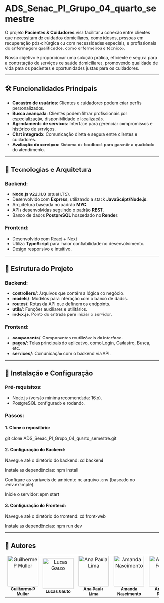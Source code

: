 # ADS_Senac_PI_Grupo_04_quarto_semestre

O projeto **Pacientes & Cuidadores** visa facilitar a conexão entre clientes que necessitam de cuidados domiciliares, como idosos, pessoas em recuperação pós-cirúrgica ou com necessidades especiais, e profissionais de enfermagem qualificados, como enfermeiros e técnicos. 

Nosso objetivo é proporcionar uma solução prática, eficiente e segura para a contratação de serviços de saúde domiciliares, promovendo qualidade de vida para os pacientes e oportunidades justas para os cuidadores.

---

## 🛠️ Funcionalidades Principais

- **Cadastro de usuários**: Clientes e cuidadores podem criar perfis personalizados.
- **Busca avançada**: Clientes podem filtrar profissionais por especialização, disponibilidade e localização.
- **Agendamento de serviços**: Interface para gerenciar compromissos e histórico de serviços.
- **Chat integrado**: Comunicação direta e segura entre clientes e cuidadores.
- **Avaliação de serviços**: Sistema de feedback para garantir a qualidade do atendimento.

---

## 🔧 Tecnologias e Arquitetura

### Backend:
- **Node.js v22.11.0** (atual LTS).
- Desenvolvido com **Express**, utilizando a stack **JavaScript/Node.js**.
- Arquitetura baseada no padrão **MVC**.
- APIs desenvolvidas seguindo o padrão **REST**.
- Banco de dados **PostgreSQL** hospedado no **Render**.

### Frontend:
- Desenvolvido com React + Next
- Utiliza **TypeScript** para maior confiabilidade no desenvolvimento.
- Design responsivo e intuitivo.

---

## 📂 Estrutura do Projeto

### Backend:
- **controllers/**: Arquivos que contêm a lógica do negócio.
- **models/**: Modelos para interação com o banco de dados.
- **routes/**: Rotas da API que definem os endpoints.
- **utils/**: Funções auxiliares e utilitários.
- **index.js**: Ponto de entrada para iniciar o servidor.

### Frontend:
- **components/**: Componentes reutilizáveis da interface.
- **pages/**: Telas principais do aplicativo, como Login, Cadastro, Busca, etc.
- **services/**: Comunicação com o backend via API.

---

## 🚀 Instalação e Configuração

### Pré-requisitos:
- Node.js (versão mínima recomendada: 16.x).
- PostgreSQL configurado e rodando.

### Passos:

#### 1. Clone o repositório:
git clone ADS_Senac_PI_Grupo_04_quarto_semestre.git

#### 2. Configuração do Backend:
Navegue até o diretório do backend:
cd backend

Instale as dependências:
npm install

Configure as variáveis de ambiente no arquivo .env (baseado no .env.example).

Inicie o servidor:
npm start

#### 3. Configuração do Frontend:
Navegue até o diretório do frontend:
cd front-web

Instale as dependências:
npm run dev 


---

## 🤝 Autores


<table>
  <tr>
    <td align="center">
      <a href="#" title="Guilherme P Muller">
        <img src="https://avatars.githubusercontent.com/u/14915623?v=4" width="100" height="100" alt="Guilherme P Muller"/>
        <br>
        <sub><b>Guilherme P Muller</b></sub>
      </a>
    </td>
    <td align="center">
      <a href="#" title="Lucas Gauto">
        <img src="https://avatars.githubusercontent.com/u/131922918?v=4" width="100" height="100" alt="Lucas Gauto"/>
        <br>
        <sub><b>Lucas Gauto</b></sub>
      </a>
    </td>
    <td align="center">
      <a href="#" title="Ana Paula Lima">
        <img src="https://avatars.githubusercontent.com/u/106444181?v=4" width="100" height="100" alt="Ana Paula Lima"/>
        <br>
        <sub><b>Ana Paula Lima</b></sub>
      </a>
    </td>
    <td align="center">
      <a href="#" title="Amanda Nascimento">
        <img src="https://avatars.githubusercontent.com/u/104909894?v=4" width="100" height="100" alt="Amanda Nascimento"/>
        <br>
        <sub><b>Amanda Nascimento</b></sub>
      </a>
    </td>
    <td align="center">
      <a href="#" title="Anderson Ferreira">
        <img src="https://avatars.githubusercontent.com/u/97910606?v=4" width="100" height="100" alt="Anderson Ferreira"/>
        <br>
        <sub><b>Anderson Ferreira</b></sub>
      </a>
    </td>
     <td align="center">
      <a href="#" title="Monaliza Santos">
        <img src=https://avatars.githubusercontent.com/u/168979776?v=4" width="100" height="100" alt="Monaliza Santos"/>
        <br>
        <sub><b>Monaliza Santos</b></sub>
      </a>
    </td>
  </tr>
</table>
